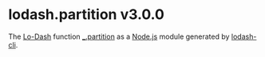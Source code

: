 # lodash.partition v3.0.0

The [Lo-Dash](https://lodash.com/) function [_.partition](http://lodash.com/docs#partition) as a [Node.js](http://nodejs.org/) module generated by [lodash-cli](https://www.npmjs.com/package/lodash-cli).
